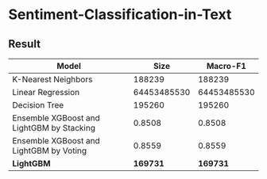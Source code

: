 # Sentiment-Classification-in-Text

## Result
| Model | Size | Macro-F1 |
|---------|------| ------ |
| K-Nearest Neighbors | 188239 |  188239 | 
| Linear Regression | 64453485530 |  64453485530 |
| Decision Tree | 195260 | 195260 | 
| Ensemble XGBoost and LightGBM by Stacking | 	0.8508 | 0.8508 | 
| Ensemble XGBoost and LightGBM by Voting | 0.8559 | 0.8559 |
| **LightGBM** | **169731** |  **169731** |
